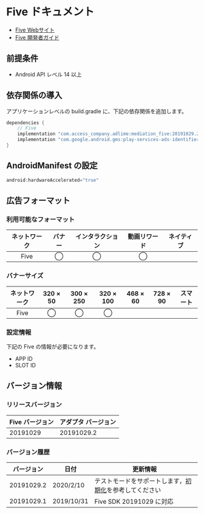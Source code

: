 # Five ドキュメント

- [Five Webサイト](https://www.five-corp.com/)
- [Five 開発者ガイド](https://partner.fivecdm.com/help/integration)

## 前提条件
- Android API レベル 14 以上

## 依存関係の導入
アプリケーションレベルの build.gradle に、下記の依存関係を追加します。

```java
dependencies {
    // Five
    implementation "com.access_company.adlime:mediation_five:20191029.2"
    implementation "com.google.android.gms:play-services-ads-identifier:16.0.0"
}
```

## AndroidManifest の設定
```java
android:hardwareAccelerated="true"
```

## 広告フォーマット

### 利用可能なフォーマット

|ネットワーク|バナー|インタラクション|動画リワード|ネイティブ|
|:------: |:---:|:----------:|:------:|:----:|
| Five    | ◯   | ◯          | ◯      |      |

### バナーサイズ
|ネットワーク   |320 × 50   |300 × 250   |320 × 100   |468 × 60   |728 × 90   |スマート   |
| :------: | :------: | :--------: | :-------: | :------: | :------: | :-------: |
|Five      | ◯        | ◯          | ◯         |          |          |           |

### 設定情報
下記の Five の情報が必要になります。   
- APP ID  
- SLOT ID

## バージョン情報

### リリースバージョン
| Five バージョン  | アダプタ バージョン|
|:----------------|:------------------|
| 20191029        | 20191029.2        |

### バージョン履歴
| バージョン   | 日付       | 更新情報                      |
|-------------|------------|---------------------------------|
| 20191029.2  | 2020/2/10  | テストモードをサポートします，[初期化](./init.md)を参考してください |
| 20191029.1  | 2019/10/31 | Five SDK 20191029 に対応 |

